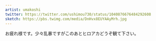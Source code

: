 ```yaml
---
artist: umakoshi
twitter: https://twitter.com/ushimou730/status/1040876676484292608
sketch: https://pbs.twimg.com/media/DnHvx8EUYAAyMrh.jpg
---
```

お疲れ様です。少々乱暴ですがこのあとヒロアカどうぞ観て下さい。